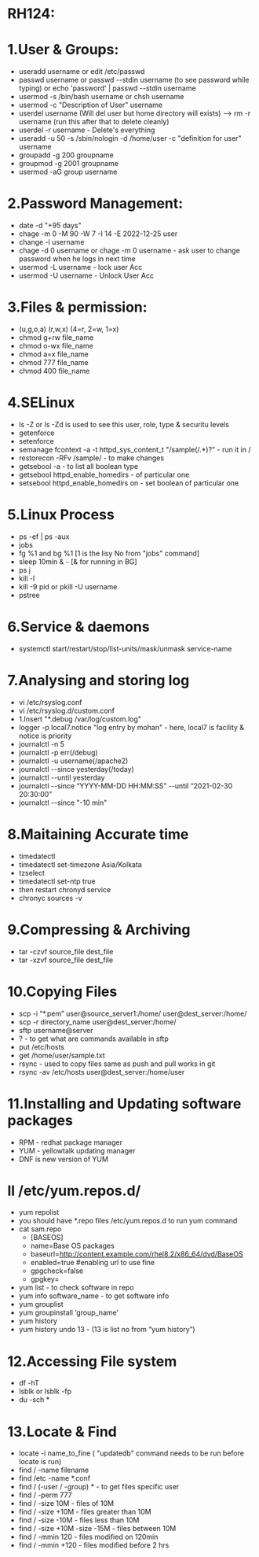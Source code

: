 # RH124:
# 1.User & Groups:
 - useradd username or edit /etc/passwd
 - passwd username or passwd --stdin username (to see password while typing) or echo 'password' | passwd --stdin username
 - usermod -s /bin/bash username or chsh username 
 - usermod -c "Description of User" username
 - userdel username (Will del user but home directory will exists) --> rm -r username (run this after that to delete cleanly)
  - userdel -r username - Delete's everything
 - useradd -u 50 -s /sbin/nologin -d /home/user -c "definition for user" username
 - groupadd -g 200 groupname
 - groupmod -g 2001 groupname
 - usermod -aG group username
 
# 2.Password Management:
 - date -d "+95 days"
 - chage -m 0 -M 90 -W 7 -I 14 -E 2022-12-25 user
 - change -l username
 - chage -d 0 username or chage -m 0 username - ask user to change password when he logs in next time
 - usermod -L username - lock user Acc
 - usermod -U username - Unlock User Acc
 
# 3.Files & permission:
 - (u,g,o,a) (r,w,x) (4=r, 2=w, 1=x)
 - chmod g+rw file_name
 - chmod o-wx file_name
 - chmod a=x file_name
 - chmod 777 file_name
 - chmod 400 file_name
 
# 4.SELinux
 - ls -Z or ls -Zd is used to see this user, role, type & securitu levels
 - getenforce 
 - setenforce
 - semanage fcontext -a -t httpd_sys_content_t "/sample(/.*)?" - run it in / 
 - restorecon -RFv /sample/ - to make changes
 - getsebool -a - to list all boolean type
 - getsebool httpd_enable_homedirs - of particular one
 - setsebool httpd_enable_homedirs on - set boolean of particular one
 
# 5.Linux Process
 - ps -ef | ps -aux
 - jobs
 - fg %1 and bg %1 [1 is the lisy No from "jobs" command]
 - sleep 10min & - [& for running in BG]
 - ps j
 - kill -l
 - kill -9 pid or pkill -U username
 - pstree
 
# 6.Service & daemons
 - systemctl start/restart/stop/list-units/mask/unmask service-name
 
# 7.Analysing and storing log
 - vi /etc/rsyslog.conf
 - vi /etc/rsyslog.d/custom.conf
  - 1.Insert "*.debug  /var/log/custom.log"
 - logger -p local7.notice "log entry by mohan" - here, local7 is facility & notice is priority
 - journalctl -n 5
 - journalctl -p err(/debug)
 - journalctl -u username(/apache2)
 - journalctl --since yesterday(/today)
 - journalctl --until yesterday
 - journalctl --since “YYYY-MM-DD HH:MM:SS” --until “2021-02-30 20:30:00”
 - journalctl --since "-10 min"
 
# 8.Maitaining Accurate time
 - timedatectl 
 - timedatectl set-timezone Asia/Kolkata
 - tzselect
 - timedatectl set-ntp true
  - then restart chronyd service
 - chronyc sources -v
 
# 9.Compressing & Archiving
 - tar -czvf source_file dest_file 
 - tar -xzvf source_file dest_file
 
# 10.Copying Files
 - scp -i “*.pem” user@source_server1:/home/ user@dest_server:/home/
 - scp -r directory_name user@dest_server:/home/
 - sftp username@server
 - ? - to get what are commands available in sftp
 - put /etc/hosts
 - get /home/user/sample.txt
 - rsync - used to copy files same as push and pull works in git
 - rsync -av /etc/hosts user@dest_server:/home/user

# 11.Installing and Updating software packages
 - RPM - redhat package manager
 - YUM - yellowtalk updating manager
 - DNF is new version of YUM
# ll /etc/yum.repos.d/
 - yum repolist
 - you should have *.repo files /etc/yum.repos.d to run yum command
 - cat sam.repo
   - [BASEOS]
   - name=Base OS packages
   - baseurl=http://content.example.com/rhel8.2/x86_64/dvd/BaseOS
   - enabled=true #enabling url to use fine
   - gpgcheck=false 
   - gpgkey= 
 - yum list - to check software in repo
 - yum info software_name - to get software info
 - yum grouplist
 - yum groupinstall ‘group_name’
 - yum history
 - yum history undo 13 - (13 is list no from “yum history”)
 
# 12.Accessing File system
 - df -hT
 - lsblk or lsblk -fp
 - du -sch *
 
# 13.Locate & Find
 - locate -i name_to_fine ( "updatedb" command needs to be run before locate is run)
 - find / -name filename
 - find /etc -name *.conf
 - find / (-user / -group) * - to get files specific user
 - find / -perm 777
 - find / -size 10M - files of 10M
 - find / -size +10M - files greater than 10M
 - find / -size -10M - files less than 10M
 - find / -size +10M -size -15M - files between 10M
 - find / -mmin 120 - files modified on 120min
 - find / -mmin +120 - files modified before 2 hrs

